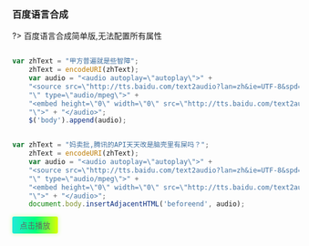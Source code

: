 ### 百度语言合成

?> 百度语言合成简单版,无法配置所有属性
```javascript

var zhText = "甲方普遍就是些智障";
    zhText = encodeURI(zhText);
    var audio = "<audio autoplay=\"autoplay\">" + 
    "<source src=\"http://tts.baidu.com/text2audio?lan=zh&ie=UTF-8&spd=4&per=4&text=" + zhText + 
    "\" type=\"audio/mpeg\">" + 
    "<embed height=\"0\" width=\"0\" src=\"http://tts.baidu.com/text2audio?per=4&text=" + zhText + 
    "\">" + "</audio>";
    $('body').append(audio);

```

```javascript

var zhText = "妈卖批,腾讯的API天天改是脑壳里有屎吗？";
    zhText = encodeURI(zhText);
    var audio = "<audio autoplay=\"autoplay\">" + 
    "<source src=\"http://tts.baidu.com/text2audio?lan=zh&ie=UTF-8&spd=4&per=4&text=" + zhText + 
    "\" type=\"audio/mpeg\">" + 
    "<embed height=\"0\" width=\"0\" src=\"http://tts.baidu.com/text2audio?per=4&text=" + zhText + 
    "\">" + "</audio>";
    document.body.insertAdjacentHTML('beforeend', audio);
```

<button id="baiduVoice">点击播放</button>

<script>

var btn = document.getElementById("baiduVoice");
    btn.onclick = function(){
        var zhText = "妈卖批,腾讯的API天天改是脑壳里有屎吗？";
        zhText = encodeURI(zhText);
        var audio = "<audio autoplay=\"autoplay\">" + 
        "<source src=\"http://tts.baidu.com/text2audio?lan=zh&ie=UTF-8&spd=4&per=4&text=" + zhText + 
        "\" type=\"audio/mpeg\">" + 
        "<embed height=\"0\" width=\"0\" src=\"http://tts.baidu.com/text2audio?per=4&text=" + zhText + 
        "\">" + "</audio>";
        document.body.insertAdjacentHTML('beforeend', audio);
    }
</script>

<style>
#baiduVoice{
    width: 80px;
    height: 30px;
    cursor: pointer;
    background: linear-gradient(90deg,#23ead8,#00ff7e,#dbff00);
    border: 0;
    border-radius: 3px;
    box-shadow: 0px 0px 6px 2px #e5ffcc;
    color: #636363;
}
</style>